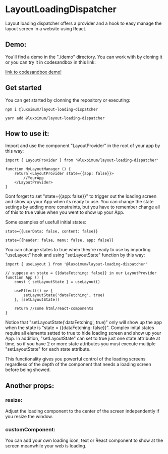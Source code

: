 # LayoutLoadingDispatcher
Layout loading dispatcher offers a provider and a hook to easy manage the layout screen in a website using React.

## Demo:

You'll find a demo in the "./demo" directory. You can work with by cloning it or you can try it in codesandbox in this link:

[link to codesandbox demo!](https://codesandbox.io/s/lld-demo-1-oc4qn)

## Get started
You can get started by clonning the repository or executing:
 
    npm i @luxoimum/layout-loading-dispatcher
    
    yarn add @luxoimum/layout-loading-dispatcher
    
## How to use it:

Import and use the component "LayoutProvider" in the root of your app by this way:
    
    import { LayoutProvider } from '@luxoimum/layout-loading-dispatcher'
    
    function MyLayoutManager () {
        return <LayoutProvider state={{app: false}}>
            //YourApp
        </LayoutProvider>
    }
    
Dont forget to set "state={{app: false}}" to trigger out the loading screen and show up your App when its ready to use. You can change the state settings by adding more constraints, but you have to remember change all of this to true value when you went to show up your App.

Some examples of usefull initial states:

    state={{userData: false, content: false}}

    state={{header: false, menu: false, app: false}}
    
You can change states to true when they're ready to use by importing "useLayout" hook and using "setLayoutState" function by this way:

    import { useLayout } from '@luxoimum/layout-loading-dispatcher'

    // suppose an state = {{dataFetching: false}} in our LayoutProvider
    function App () {
        const { setLayoutState } = useLayout()

        useEffect(() => {
            setLayoutState('dataFetching', true)
        }, [setLayoutState])

        return //some html/react-components
    }

Notice that "setLayoutState('dataFetching', true)" only will show up the app when the state is "state = {{dataFetching: false}}". Complex inital states require all elements setted to true to hide loading screen and show up your App. In addition, "setLayoutState" can set to true just one state attribute at time, so if you have 2 or more state attributes you must execute multiple "setLayoutState" for each state attribute.

This functionality gives you powerful control of the loading screens regardless of the depth of the component that needs a loading screen before being showed.

## Another props:

### resize:

Adjust the loading component to the center of the screen independently if you resize the window.

### customComponent: 

You can add your own loading icon, text or React component to show at the screen meanwhile your web is loading. 

